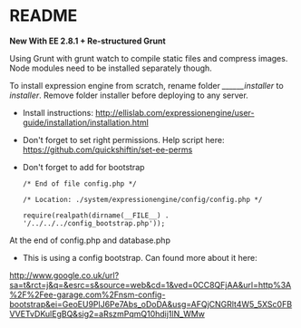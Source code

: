 # README

**New With EE 2.8.1 + Re-structured Grunt**

Using Grunt with grunt watch to compile static files and compress images. Node modules need to be installed separately though.

To install expression engine from scratch, rename folder *______installer* to *installer*. Remove folder installer before deploying to any server.

- Install instructions:
http://ellislab.com/expressionengine/user-guide/installation/installation.html

- Don't forget to set right permissions. Help script here:
https://github.com/quickshiftin/set-ee-perms

- Don't forget to add for bootstrap

	`/* End of file config.php */`
	
	`/* Location: ./system/expressionengine/config/config.php */`
	
	`require(realpath(dirname(__FILE__) . '/../../../config_bootstrap.php'));`

At the end of config.php and database.php

- This is using a config bootstrap. Can found more about it here:

http://www.google.co.uk/url?sa=t&rct=j&q=&esrc=s&source=web&cd=1&ved=0CC8QFjAA&url=http%3A%2F%2Fee-garage.com%2Fnsm-config-bootstrap&ei=GeoEU9PlJ6Pe7Abs_oDoDA&usg=AFQjCNGRlt4W5_5XSc0FBVVETvDKulEgBQ&sig2=aRszmPqmQ10hdij1lN_WMw
